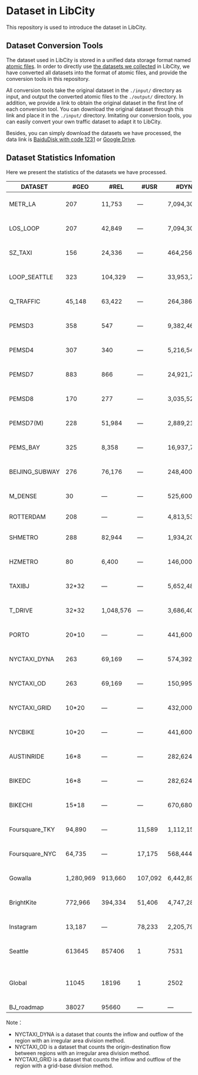 # Dataset in LibCity

This repository is used to introduce the dataset in LibCity.

## Dataset Conversion Tools

The dataset used in LibCity is stored in a unified data storage format named [atomic files](https://bigscity-libcity-docs.readthedocs.io/en/latest/user_guide/data/atomic_files.html). In order to directly use [the datasets we collected](https://bigscity-libcity-docs.readthedocs.io/en/latest/user_guide/data/raw_data.html) in LibCity, we have converted all datasets into the format of atomic files, and provide the conversion tools in this repository.

All conversion tools take the original dataset in the `./input/` directory as input, and output the converted atomic files to the `./output/` directory. In addition, we provide a link to obtain the original dataset in the first line of each conversion tool. You can download the original dataset through this link and place it in the `./input/` directory. Imitating our conversion tools, you can easily convert your own traffic dataset to adapt it to LibCity.

Besides, you can simply download the datasets we have processed, the data link is [BaiduDisk with code 1231](https://pan.baidu.com/s/1qEfcXBO-QwZfiT0G3IYMpQ) or [Google Drive](https://drive.google.com/drive/folders/1g5v2Gq1tkOq8XO0HDCZ9nOTtRpB6-gPe?usp=sharing).

## Dataset Statistics Infomation

Here we present the statistics of the  datasets we have processed.

| DATASET        | #GEO      | #REL      | #USR    | #DYNA       | PLACE                                                     | DURATION                         | INTERVAL |
| -------------- | --------- | --------- | ------- | ----------- | --------------------------------------------------------- | -------------------------------- | -------- |
| METR_LA        | 207       | 11,753    | —       | 7,094,304   | Los Angeles, USA                                          | Mar. 1, 2012 -   Jun. 27, 2012   | 5min     |
| LOS_LOOP       | 207       | 42,849    | —       | 7,094,304   | Los Angeles, USA                                          | Mar. 1, 2012 -   Jun. 27, 2012   | 5min     |
| SZ_TAXI        | 156       | 24,336    | —       | 464,256     | Shenzhen, China                                           | Jan. 1, 2015 -   Jan. 31, 2015   | 15min    |
| LOOP_SEATTLE   | 323       | 104,329   | —       | 33,953,760  | Greater Seattle   Area, USA                               | over the entirely   of 2015      | 5min     |
| Q_TRAFFIC      | 45,148    | 63,422    | —       | 264,386,688 | Beijing, China                                            | Apr. 1, 2017 - May 31, 2017      | 15min    |
| PEMSD3         | 358       | 547       | —       | 9,382,464   | California, USA                                           | Sept. 1, 2018 -   Nov. 30, 2018  | 5min     |
| PEMSD4         | 307       | 340       | —       | 5,216,544   | San Francisco Bay Area, USA                               | Jan. 1, 2018 -   Feb. 28, 2018   | 5min     |
| PEMSD7         | 883       | 866       | —       | 24,921,792  | California, USA                                           | Jul. 1, 2016 -   Aug. 31, 2016   | 5min     |
| PEMSD8         | 170       | 277       | —       | 3,035,520   | San Bernardino Area, USA                                  | Jul. 1, 2016 -   Aug. 31, 2016   | 5min     |
| PEMSD7(M)      | 228       | 51,984    | —       | 2,889,216   | California, USA                                           | weekdays of May   and June, 2012 | 5min     |
| PEMS_BAY       | 325       | 8,358     | —       | 16,937,700  | San Francisco Bay Area, USA                               | Jan. 1, 2017 -   Jun. 30, 2017   | 5min     |
| BEIJING_SUBWAY | 276       | 76,176    | —       | 248,400     | Beijing, China                                            | Feb. 29, 2016 -   Apr. 3, 2016   | 30min    |
| M_DENSE        | 30        | —         | —       | 525,600     | Madrid, Spain                                             | Jan. 1, 2018 -   Dec. 21, 2019   | 60min    |
| ROTTERDAM      | 208       | —         | —       | 4,813,536   | Rotterdam, Holland                                        | 135 days of 2018                 | 2min     |
| SHMETRO        | 288       | 82,944    | —       | 1,934,208   | Shanghai, China                                           | Jul. 1, 2016 -   Sept. 30, 2016  | 15min    |
| HZMETRO        | 80        | 6,400     | —       | 146,000     | Hangzhou, China                                           | Jan. 1, 2019 - Jan. 25, 2019     | 15min    |
| TAXIBJ         | 32*32     | —         | —       | 5,652,480   | Beijing, China                                            | Mar. 1, 2015 -   Jun. 30, 2015   | 30min    |
| T_DRIVE        | 32*32     | 1,048,576 | —       | 3,686,400   | Beijing, China                                            | Feb. 1, 2015 -   Jun. 30, 2015   | 60min    |
| PORTO          | 20*10     | —         | —       | 441,600     | Porto, Portugal                                           | Jul. 1, 2013 -   Sept. 30, 2013  | 60min    |
| NYCTAXI_DYNA   | 263       | 69,169    | —       | 574,392     | New York, USA                                             | Jan. 1, 2020 - Mar. 30, 2020     | 60min    |
| NYCTAXI_OD     | 263       | 69,169    | —       | 150,995,927 | New York, USA                                             | Apr. 1, 2020 - Jun. 30, 2020     | 60min    |
| NYCTAXI_GRID   | 10*20     | —         | —       | 432,000     | New York, USA                                             | Jan. 1, 2014 -   Mar. 31, 2014   | 60min    |
| NYCBIKE        | 10*20     | —         | —       | 441,600     | New York, USA                                             | Jul. 1, 2020 -   Sept. 30, 2020  | 60min    |
| AUSTINRIDE     | 16*8      | —         | —       | 282,624     | Austin, USA                                               | Jul. 1, 2016 -   Sept. 30, 2016  | 60min    |
| BIKEDC         | 16*8      | —         | —       | 282,624     | Washington, USA                                           | Jul. 1, 2020 -   Sept. 30, 2020  | 60min    |
| BIKECHI        | 15*18     | —         | —       | 670,680     | Chicago, USA                                              | Jul. 1, 2020 -   Sept. 30, 2020  | 60min    |
| Foursquare_TKY | 94,890    | —         | 11,589  | 1,112,156   | Tokyo, Japan                                              | Apr. 3, 2012 -   Sep. 16, 2013   | —        |
| Foursquare_NYC | 64,735    | —         | 17,175  | 568,444     | New York, USA                                             | Apr. 3, 2012 -   Sep. 16, 2013   | —        |
| Gowalla        | 1,280,969 | 913,660   | 107,092 | 6,442,892   | Global                                                    | Feb. 4, 2009 -   Oct. 23, 2010   | —        |
| BrightKite     | 772,966   | 394,334   | 51,406  | 4,747,287   | Global                                                    | Mar. 21, 2008 -   Oct. 18, 2010  | —        |
| Instagram      | 13,187    | —         | 78,233  | 2,205,794   | New York, USA                                             | Jun. 15, 2011 -   Nov. 8, 2016   | —        |
| Seattle        | 613645    | 857406    | 1       | 7531        | Seattle WA, USA                                           | Jan.17,2009 20:27:37-22:34:28    | 1s       |
| Global         | 11045     | 18196     | 1       | 2502        | Neftekamsk, Republic of Bashkortostan, Russian Federation | —                                | 1s       |
| BJ_roadmap     | 38027     | 95660     | —       | —           | Beijing, China                                            | —                                | —        |

Note：

- NYCTAXI_DYNA is a dataset that counts the inflow and outflow of the region with an irregular area division method.
- NYCTAXI_OD is a dataset that counts the origin-destination flow between regions with an irregular area division method.
- NYCTAXI_GRID is a dataset that counts the inflow and outflow of the region with a grid-base division method.